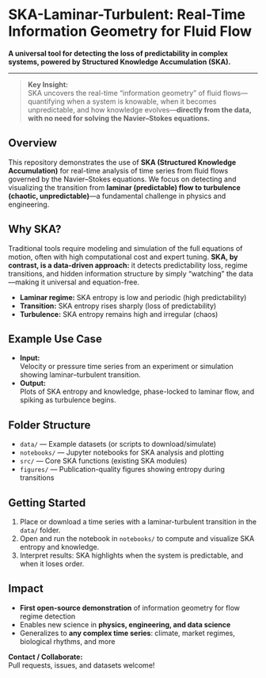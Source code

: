 # SKA-Laminar-Turbulent: Real-Time Information Geometry for Fluid Flow

**A universal tool for detecting the loss of predictability in complex systems, powered by Structured Knowledge Accumulation (SKA).**

---

> **Key Insight:**  
> SKA uncovers the real-time “information geometry” of fluid flows—quantifying when a system is knowable, when it becomes unpredictable, and how knowledge evolves—**directly from the data, with no need for solving the Navier–Stokes equations.**

## Overview

This repository demonstrates the use of **SKA (Structured Knowledge Accumulation)** for real-time analysis of time series from fluid flows governed by the Navier–Stokes equations.
We focus on detecting and visualizing the transition from **laminar (predictable) flow to turbulence (chaotic, unpredictable)**—a fundamental challenge in physics and engineering.

## Why SKA?

Traditional tools require modeling and simulation of the full equations of motion, often with high computational cost and expert tuning. **SKA, by contrast, is a data-driven approach:** it detects predictability loss, regime transitions, and hidden information structure by simply “watching” the data—making it universal and equation-free.

- **Laminar regime:** SKA entropy is low and periodic (high predictability)
- **Transition:** SKA entropy rises sharply (loss of predictability)
- **Turbulence:** SKA entropy remains high and irregular (chaos)

## Example Use Case

- **Input:**  
  Velocity or pressure time series from an experiment or simulation showing laminar–turbulent transition.
- **Output:**  
  Plots of SKA entropy and knowledge, phase-locked to laminar flow, and spiking as turbulence begins.

## Folder Structure

- `data/` — Example datasets (or scripts to download/simulate)
- `notebooks/` — Jupyter notebooks for SKA analysis and plotting
- `src/` — Core SKA functions (existing SKA modules)
- `figures/` — Publication-quality figures showing entropy during transitions

## Getting Started

1. Place or download a time series with a laminar-turbulent transition in the `data/` folder.
2. Open and run the notebook in `notebooks/` to compute and visualize SKA entropy and knowledge.
3. Interpret results: SKA highlights when the system is predictable, and when it loses order.

## Impact

- **First open-source demonstration** of information geometry for flow regime detection
- Enables new science in **physics, engineering, and data science**
- Generalizes to **any complex time series**: climate, market regimes, biological rhythms, and more

**Contact / Collaborate:**  
Pull requests, issues, and datasets welcome!

